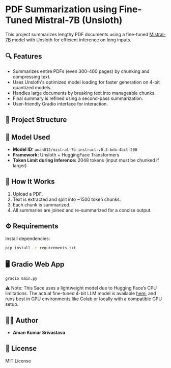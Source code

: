 
# PDF Summarization using Fine-Tuned Mistral-7B (Unsloth)

This project summarizes lengthy PDF documents using a fine-tuned [Mistral-7B](https://huggingface.co/mistralai/Mistral-7B-Instruct-v0.3) model with Unsloth for efficient inference on long inputs.

## 🔍 Features

- Summarizes entire PDFs (even 300-400 pages) by chunking and compressing text.
- Uses Unsloth's optimized model loading for faster generation on 4-bit quantized models.
- Handles large documents by breaking text into manageable chunks.
- Final summary is refined using a second-pass summarization.
- User-friendly Gradio interface for interaction.

## 📁 Project Structure

## 🧠 Model Used

- **Model ID:** `aman012/mistral-7b-instruct-v0.3-bnb-4bit-200`
- **Framework:** Unsloth + HuggingFace Transformers
- **Token Limit during Inference:** 2048 tokens (input must be chunked if larger)

## 🚀 How It Works

1. Upload a PDF.
2. Text is extracted and split into ~1500 token chunks.
3. Each chunk is summarized.
4. All summaries are joined and re-summarized for a concise output.

## ⚙️ Requirements

Install dependencies:

```bash
pip install -r requirements.txt
```

## 🖥️ Gradio Web App

```
gradio main.py
```

⚠️ Note: This Sace uses a lightweight model due to Hugging Face’s CPU limitations. The actual fine-tuned 4-bit LLM model is available [here](https://huggingface.co/aman012/mistral-7b-instruct-v0.3-bnb-4bit-200), and runs best in GPU environments like Colab or locally with a compatible GPU setup.

## 🙋‍♂️ Author

* **Aman Kumar Srivastava**

## 📜 License

MIT License
